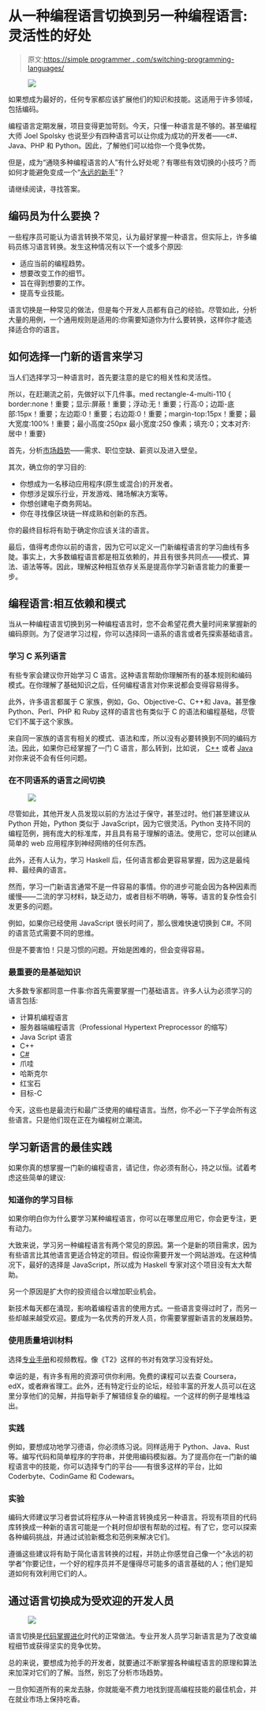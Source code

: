 # 从一种编程语言切换到另一种编程语言:灵活性的好处

> 原文:[https://simple programmer . com/switching-programming-languages/](https://simpleprogrammer.com/switching-programming-languages/)

<figure class="alignright is-resized">

![](img/3cf3f6857ab15d0177e21ecd4b4a5917.png)

</figure>

如果想成为最好的，任何专家都应该扩展他们的知识和技能。这适用于许多领域，包括编码。

编程语言定期发展，项目变得更加苛刻。今天，只懂一种语言是不够的。甚至编程大师 Joel Spolsky 也说至少有四种语言可以让你成为成功的开发者——c#、Java、PHP 和 Python。因此，了解他们可以给你一个竞争优势。

但是，成为“通晓多种编程语言的人”有什么好处呢？有哪些有效切换的小技巧？而如何才能避免变成一个“[永远的新手](https://dev.to/defgrav04/always-a-beginner-jumping-from-one-programming-language-to-another-3h19)”？

请继续阅读，寻找答案。

## 编码员为什么要换？

一些程序员可能认为语言转换不常见，认为最好掌握一种语言。但实际上，许多编码员练习语言转换。发生这种情况有以下一个或多个原因:

*   适应当前的编程趋势。
*   想要改变工作的细节。
*   旨在得到想要的工作。
*   提高专业技能。

语言切换是一种常见的做法，但是每个开发人员都有自己的经验。尽管如此，分析大量的用例，一个通用规则是适用的:你需要知道你为什么要转换，这样你才能选择适合你的语言。

## 如何选择一门新的语言来学习

当人们选择学习一种语言时，首先要注意的是它的相关性和灵活性。

所以，在赶潮流之前，先做好以下几件事。med rectangle-4-multi-110 { border:none！重要；显示:屏蔽！重要；浮动:无！重要；行高:0；边距-底部:15px！重要；左边距:0！重要；右边距:0！重要；margin-top:15px！重要；最大宽度:100%！重要；最小高度:250px 最小宽度:250 像素；填充:0；文本对齐:居中！重要}

首先，分析[市场趋势](https://medium.freecodecamp.org/which-programming-language-should-you-learn-next-487d077baa32)——需求、职位空缺、薪资以及进入壁垒。

其次，确立你的学习目的:

*   你想成为一名移动应用程序(原生或混合)的开发者。
*   你想涉足娱乐行业，开发游戏、赌场解决方案等。
*   你想创建电子商务网站。
*   你在寻找像区块链一样成熟和创新的东西。

你的最终目标将有助于确定你应该关注的语言。

最后，值得考虑你以前的语言，因为它可以定义一门新编程语言的学习曲线有多陡。事实上，大多数编程语言都是相互依赖的，并且有很多共同点——模式、算法、语法等等。因此，理解这种相互依存关系是提高你学习新语言能力的重要一步。

## 编程语言:相互依赖和模式

当从一种编程语言切换到另一种编程语言时，您不会希望花费大量时间来掌握新的编码原则。为了促进学习过程，你可以选择同一语系的语言或者先探索基础语言。

### 学习 C 系列语言

有些专家会建议你开始学习 C 语言。这种语言帮助你理解所有的基本规则和编码模式。在你理解了基础知识之后，任何编程语言对你来说都会变得容易得多。

此外，许多语言都属于 C 家族，例如，Go、Objective-C、C++和 Java。甚至像 Python、Perl、PHP 和 Ruby 这样的语言也有类似于 C 的语法和编程基础，尽管它们不属于这个家族。

来自同一家族的语言有相关的模式、语法和库，所以没有必要转换到不同的编码方法。因此，如果你已经掌握了一门 C 语言，那么转到，比如说， [C++](https://simpleprogrammer.com/what-does-cc-mean/) 或者 [Java](https://simpleprogrammer.com/common-mistakes-learning-java/) 对你来说不会有任何问题。

### 在不同语系的语言之间切换

<figure class="alignright is-resized">

![](img/170457d1b22f33e6ce555d7b96438d0a.png)

</figure>

尽管如此，其他开发人员发现以前的方法过于保守，甚至过时。他们甚至建议从 Python 开始，Python 类似于 JavaScript，因为它很灵活。Python 支持不同的编程范例，拥有庞大的标准库，并且具有易于理解的语法。使用它，您可以创建从简单的 web 应用程序到神经网络的任何东西。

此外，还有人认为，学习 Haskell 后，任何语言都会更容易掌握，因为这是最纯粹、最经典的语言。

然而，学习一门新语言通常不是一件容易的事情。你的进步可能会因为各种因素而缓慢——二流的学习材料，缺乏动力，或者目标不明确，等等。语言的复杂性会引发更多的问题。

例如，如果你已经使用 JavaScript 很长时间了，那么很难快速切换到 C#。不同的语言范式需要不同的思维。

但是不要害怕！只是习惯的问题。开始是困难的，但会变得容易。

### 最重要的是基础知识

大多数专家都同意一件事:你首先需要掌握一门基础语言。许多人认为必须学习的语言包括:

*   计算机编程语言
*   服务器端编程语言（Professional Hypertext Preprocessor 的缩写）
*   Java Script 语言
*   C++
*   [C#](https://simpleprogrammer.com/cindepth)
*   爪哇
*   哈斯克尔
*   红宝石
*   目标-C

今天，这些也是最流行和最广泛使用的编程语言。当然，你不必一下子学会所有这些语言。只是他们现在正在为编程树立潮流。

## 学习新语言的最佳实践

如果你真的想掌握一门新的编程语言，请记住，你必须有耐心，持之以恒。试着考虑这些简单的建议:

### 知道你的学习目标

如果你明白你为什么要学习某种编程语言，你可以在哪里应用它，你会更专注，更有动力。

大致来说，学习另一种编程语言有两个常见的原因。第一个是新的项目需求，因为有些语言比其他语言更适合特定的项目。假设你需要开发一个网站游戏。在这种情况下，最好的选择是 JavaScript，所以成为 Haskell 专家对这个项目没有太大帮助。

另一个原因是扩大你的投资组合以增加职业机会。

新技术每天都在涌现，影响着编程语言的使用方式。一些语言变得过时了，而另一些却越来越受欢迎。要成为一名优秀的开发人员，你需要掌握新语言的发展趋势。

### 使用质量培训材料

选择[专业手册](https://simpleprogrammer.com/sevenlanguages-sevenweeks)和视频教程。像《T2》这样的书对有效学习没有好处。

幸运的是，有许多有用的资源可供你利用。免费的课程可以去查 Coursera，edX，或者麻省理工。此外，还有特定行业的论坛，经验丰富的开发人员可以在这里分享他们的见解，并指导新手了解错综复杂的编程。一个这样的例子是堆栈溢出。

### 实践

例如，要想成功地学习德语，你必须练习说。同样适用于 Python、Java、Rust 等。编写代码和简单程序的字符串，并使用编码模拟器。为了提高你在一门新的编程语言中的技能，你可以选择专门的平台——有很多这样的平台，比如 Coderbyte、CodinGame 和 Codewars。

### 实验

编码大师建议学习者尝试将程序从一种语言转换成另一种语言。将现有项目的代码库转换成一种新的语言可能是一个耗时但却很有帮助的过程。有了它，您可以探索各种编码挑战，并通过试验新概念和范例来解决它们。

遵循这些建议将有助于简化语言转换的过程，并防止你感觉自己像一个“永远的初学者”你要记住，一个好的程序员并不是懂得尽可能多的语言基础的人；他们是知道如何有效利用它们的人。

## 通过语言切换成为受欢迎的开发人员

<figure class="alignright is-resized">

![](img/6625b578c5d6cf3bc73d0e94a9e3ec44.png)

</figure>

语言切换是[代码掌握进化](https://gorillalogic.com/blog/theory-of-evolution-moving-from-one-programming-language-to-another/)时代的正常做法。专业开发人员学习新语言是为了改变编程细节或获得坚实的竞争优势。

总的来说，要想成为抢手的开发者，就要通过不断掌握各种编程语言的原理和算法来加深对它们的了解。当然，别忘了分析市场趋势。

一旦你知道所有的来龙去脉，你就能毫不费力地找到提高编程技能的最佳机会，并在就业市场上保持吃香。